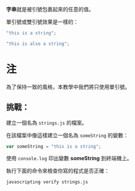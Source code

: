 **字串**就是被引號包裹起來的任意的值。

單引號或雙引號效果是一樣的：

```js
"this is a string";

"this is also a string";
```

# 注

為了保持一致的風格，本教學中我們將只使用單引號。

## 挑戰：

建立一個名為 `strings.js` 的檔案。

在該檔案中像這樣建立一個名為 `someString` 的變數：

```js
var someString = "this is a string";
```

使用 `console.log` 印出變數 **someString** 到終端機上。

執行下面的命令來檢查你寫的程式是否正確：

`javascripting verify strings.js`
